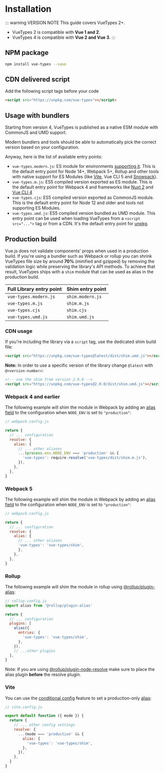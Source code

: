 # Installation

::: warning VERSION NOTE
This guide covers VueTypes 2+.

- VueTypes 2 is compatible with **Vue 1 and 2**.
- VueTypes 4 is compatible with **Vue 2 and Vue 3**.
  :::

## NPM package

```bash
npm install vue-types --save
```

## CDN delivered script

Add the following script tags before your code

```html
<script src="https://unpkg.com/vue-types"></script>
```

## Usage with bundlers

Starting from version 4, VueTypes is published as a native ESM module with CommonJS and UMD support.

Modern bundlers and tools should be able to automatically pick the correct version based on your configuration.

Anyway, here is the list of available entry points:

- `vue-types.modern.js`: ES module for environments [supporting it](https://caniuse.com/es6-module). This is the default entry point for Node 14+, Webpack 5+, Rollup and other tools with native support for ES Modules (like [Vite](https://vitejs.dev/), Vue CLI 5 and [Snowpack](https://www.snowpack.dev/)).
- `vue-types.m.js`: ES5 compiled version exported as ES module. This is the default entry point for Webpack 4 and frameworks like [Nuxt 2](https://nuxtjs.org/) and [Vue CLI 4](https://cli.vuejs.org/)
- `vue-types.cjs`: ES5 compiled version exported as CommonJS module. This is the default entry point for Node 12 and older and tools not supporting ES Modules.
- `vue-types.umd.js`: ES5 compiled version bundled as UMD module. This entry point can be used when loading VueTypes from a `<script src="...">` tag or from a CDN. It's the default entry point for [unpkg](https://unpkg.com/).

## Production build

Vue.js does not validate components' props when used in a production build. If you're using a bundler such as Webpack or rollup you can shrink VueTypes file size by around **70%** (minified and gzipped) by removing the validation logic while preserving the library's API methods. To achieve that result, VueTypes ships with a `shim` module that can be used as alias in the production build.

| Full Library entry point | Shim entry point |
| ------------------------ | ---------------- |
| `vue-types.modern.js`    | `shim.modern.js` |
| `vue-types.m.js`         | `shim.m.js`      |
| `vue-types.cjs`          | `shim.cjs`       |
| `vue-types.umd.js`       | `shim.umd.js`    |

### CDN usage

If you're including the library via a `script` tag, use the dedicated shim build file:

```html
<script src="https://unpkg.com/vue-types@latest/dist/shim.umd.js"></script>
```

**Note:** In order to use a specific version of the library change `@latest` with `@<version-number>`:

```html
<!-- use the shim from version 2.0.0 -->
<script src="https://unpkg.com/vue-types@2.0.0/dist/shim.umd.js"></script>
```

### Webpack 4 and earlier

The following example will shim the module in Webpack by adding an [alias field](https://webpack.js.org/configuration/resolve/#resolve-alias) to the configuration when `NODE_ENV` is set to `"production"`:

```js
// webpack.config.js

return {
  // ... configuration
  resolve: {
    alias: {
      // ... other aliases
      ...(process.env.NODE_ENV === 'production' && {
        'vue-types': require.resolve('vue-types/dist/shim.m.js'),
      }),
    },
  },
}
```

### Webpack 5

The following example will shim the module in Webpack by adding an [alias field](https://webpack.js.org/configuration/resolve/#resolve-alias) to the configuration when `NODE_ENV` is set to `"production"`:

```js
// webpack.config.js

return {
  // ... configuration
  resolve: {
    alias: {
      // ... other aliases
      'vue-types': 'vue-types/shim',
      },
    },
  },
}
```

### Rollup

The following example will shim the module in rollup using [@rollup/plugin-alias](https://www.npmjs.com/package/@rollup/plugin-alias):

```js
// rollup.config.js
import alias from '@rollup/plugin-alias'

return {
  // ... configuration
  plugins: [
    alias({
      entries: {
        'vue-types': 'vue-types/shim',
      },
    }),
    // ...other plugins
  ],
}
```

Note: If you are using [@rollup/plugin-node-resolve](https://www.npmjs.com/package/@rollup/plugin-node-resolve) make sure to place the alias plugin **before** the resolve plugin.

### Vite

You can use the [conditional config](https://vitejs.dev/config/#conditional-config) feature to set a production-only [alias](https://vitejs.dev/config/#resolve-alias):

```js
// vite.config.js

export default function ({ mode }) {
  return {
    // ... other config settings
    resolve: {
      ...(mode === 'production' && {
        alias: {
          'vue-types': 'vue-types/shim',
        },
      }),
    },
  }
}
```
